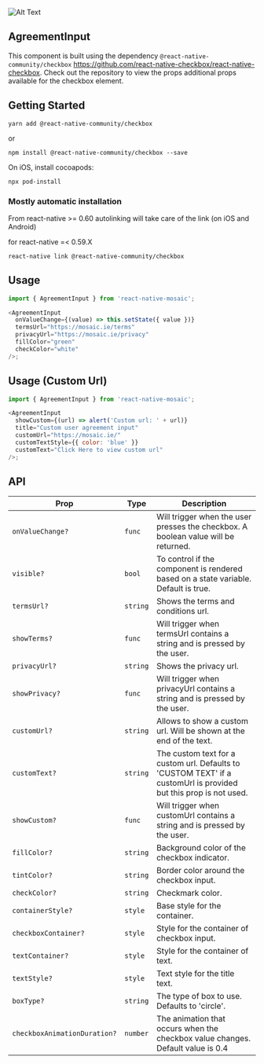 ![Alt Text](https://drive.google.com/uc?export=view&id=1yX4JMcq406tIg76oKjoWgHDK3cvykMoW)

## AgreementInput

This component is built using the dependency `@react-native-community/checkbox` https://github.com/react-native-checkbox/react-native-checkbox. Check out the repository to view the props additional props available for the checkbox element.

## Getting Started

`yarn add @react-native-community/checkbox`

or

`npm install @react-native-community/checkbox --save`

On iOS, install cocoapods:

`npx pod-install`

### Mostly automatic installation

From react-native >= 0.60 autolinking will take care of the link (on iOS and Android)

for react-native =< 0.59.X

`react-native link @react-native-community/checkbox`

## Usage

```js
import { AgreementInput } from 'react-native-mosaic';

<AgreementInput
  onValueChange={(value) => this.setState({ value })}
  termsUrl="https://mosaic.ie/terms"
  privacyUrl="https://mosaic.ie/privacy"
  fillColor="green"
  checkColor="white"
/>;
```

## Usage (Custom Url)

```js
import { AgreementInput } from 'react-native-mosaic';

<AgreementInput
  showCustom={(url) => alert('Custom url: ' + url)}
  title="Custom user agreement input"
  customUrl="https://mosaic.ie/"
  customTextStyle={{ color: 'blue' }}
  customText="Click Here to view custom url"
/>;
```

## API

| Prop                         | Type     | Description                                                                                                       |
| ---------------------------- | -------- | ----------------------------------------------------------------------------------------------------------------- |
| `onValueChange?`             | `func`   | Will trigger when the user presses the checkbox. A boolean value will be returned.                                |
| `visible?`                   | `bool`   | To control if the component is rendered based on a state variable. Default is true.                               |
| `termsUrl?`                  | `string` | Shows the terms and conditions url.                                                                               |
| `showTerms?`                 | `func`   | Will trigger when termsUrl contains a string and is pressed by the user.                                          |
| `privacyUrl?`                | `string` | Shows the privacy url.                                                                                            |
| `showPrivacy?`               | `func`   | Will trigger when privacyUrl contains a string and is pressed by the user.                                        |
| `customUrl?`                 | `string` | Allows to show a custom url. Will be shown at the end of the text.                                                |
| `customText?`                | `string` | The custom text for a custom url. Defaults to 'CUSTOM TEXT' if a customUrl is provided but this prop is not used. |
| `showCustom?`                | `func`   | Will trigger when customUrl contains a string and is pressed by the user.                                         |
| `fillColor?`                 | `string` | Background color of the checkbox indicator.                                                                       |
| `tintColor?`                 | `string` | Border color around the checkbox input.                                                                           |
| `checkColor?`                | `string` | Checkmark color.                                                                                                  |
| `containerStyle?`            | `style`  | Base style for the container.                                                                                     |
| `checkboxContainer?`         | `style`  | Style for the container of checkbox input.                                                                        |
| `textContainer?`             | `style`  | Style for the container of text.                                                                                  |
| `textStyle?`                 | `style`  | Text style for the title text.                                                                                    |
| `boxType?`                   | `string` | The type of box to use. Defaults to 'circle'.                                                                     |
| `checkboxAnimationDuration?` | `number` | The animation that occurs when the checkbox value changes. Default value is 0.4                                   |
